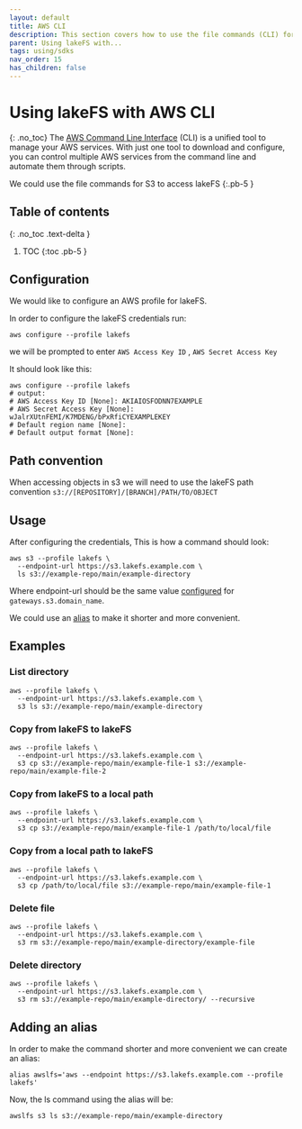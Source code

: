```yaml
---
layout: default
title: AWS CLI
description: This section covers how to use the file commands (CLI) for S3 to access lakeFS
parent: Using lakeFS with...
tags: using/sdks
nav_order: 15
has_children: false
---
```


# Using lakeFS with AWS CLI
{: .no_toc}
The [AWS Command Line Interface](https://aws.amazon.com/cli/) (CLI) is a unified tool to manage your AWS services.
With just one tool to download and configure,
you can control multiple AWS services from the command line and automate them through scripts.


We could use the file commands for S3 to access lakeFS
{:.pb-5 }

## Table of contents
{: .no_toc .text-delta }

1. TOC
{:toc .pb-5 }

## Configuration

We would like to configure an AWS profile for lakeFS.

In order to configure the lakeFS credentials run:
```shell
aws configure --profile lakefs
```
we will be prompted to enter ```AWS Access Key ID``` , ```AWS Secret Access Key``` 

It should look like this:
```shell
aws configure --profile lakefs
# output:  
# AWS Access Key ID [None]: AKIAIOSFODNN7EXAMPLE    
# AWS Secret Access Key [None]: wJalrXUtnFEMI/K7MDENG/bPxRfiCYEXAMPLEKEY
# Default region name [None]: 
# Default output format [None]:
```


## Path convention
When accessing objects in s3 we will need to use the lakeFS path convention
    ```s3://[REPOSITORY]/[BRANCH]/PATH/TO/OBJECT```

## Usage

After configuring the credentials, This is how a command should look:
```shell 
aws s3 --profile lakefs \
  --endpoint-url https://s3.lakefs.example.com \
  ls s3://example-repo/main/example-directory
```

Where endpoint-url should be the same value [configured](../reference/configuration.md#reference)
for ```gateways.s3.domain_name```.

We could use an [alias](aws_cli.md#adding-an-alias) to make it shorter and more convenient.

## Examples

### List directory 

```shell 
aws --profile lakefs \
  --endpoint-url https://s3.lakefs.example.com \
  s3 ls s3://example-repo/main/example-directory
```

### Copy from lakeFS to lakeFS

```shell
aws --profile lakefs \
  --endpoint-url https://s3.lakefs.example.com \
  s3 cp s3://example-repo/main/example-file-1 s3://example-repo/main/example-file-2
```

### Copy from lakeFS to a local path
```shell
aws --profile lakefs \
  --endpoint-url https://s3.lakefs.example.com \
  s3 cp s3://example-repo/main/example-file-1 /path/to/local/file
```
### Copy from a local path to lakeFS
```shell
aws --profile lakefs \
  --endpoint-url https://s3.lakefs.example.com \
  s3 cp /path/to/local/file s3://example-repo/main/example-file-1
```
### Delete file 
```shell 
aws --profile lakefs \
  --endpoint-url https://s3.lakefs.example.com \
  s3 rm s3://example-repo/main/example-directory/example-file
```

### Delete directory
```shell 
aws --profile lakefs \
  --endpoint-url https://s3.lakefs.example.com \
  s3 rm s3://example-repo/main/example-directory/ --recursive
```

## Adding an alias

In order to make the command shorter and more convenient we can create an alias:

```shell
alias awslfs='aws --endpoint https://s3.lakefs.example.com --profile lakefs'
```

Now, the ls command using the alias will be:
```shell
awslfs s3 ls s3://example-repo/main/example-directory
```
